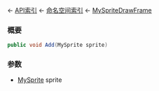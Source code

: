 ← [API索引](Api-Index) ← [命名空间索引](Namespace-Index) ← [MySpriteDrawFrame](VRage.Game.GUI.TextPanel.MySpriteDrawFrame)

### 概要

```csharp
public void Add(MySprite sprite)
```

### 参数

* [MySprite](VRage.Game.GUI.TextPanel.MySprite) sprite
